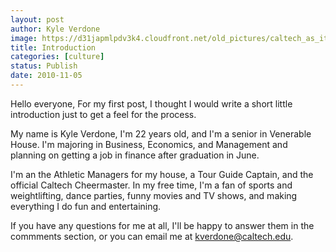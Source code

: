 ```yaml
---
layout: post
author: Kyle Verdone
image: https://d31japmlpdv3k4.cloudfront.net/old_pictures/caltech_as_it_happens/6a0105349b8251970b013488b7ee79970c.jpg
title: Introduction
categories: [culture]
status: Publish
date: 2010-11-05
---
```


Hello everyone,
For my first post, I thought I would write a short little introduction just to get a feel for the process.

My name is Kyle Verdone, I'm 22 years old, and I'm a senior in Venerable House. I'm majoring in Business, Economics, and Management and planning on getting a job in finance after graduation in June.

I'm an the Athletic Managers for my house, a Tour Guide Captain, and the official Caltech Cheermaster. In my free time, I'm a fan of sports and weightlifting, dance parties, funny movies and TV shows, and making everything I do fun and entertaining.

If you have any questions for me at all, I'll be happy to answer them in the commments section, or you can email me at kverdone@caltech.edu.

